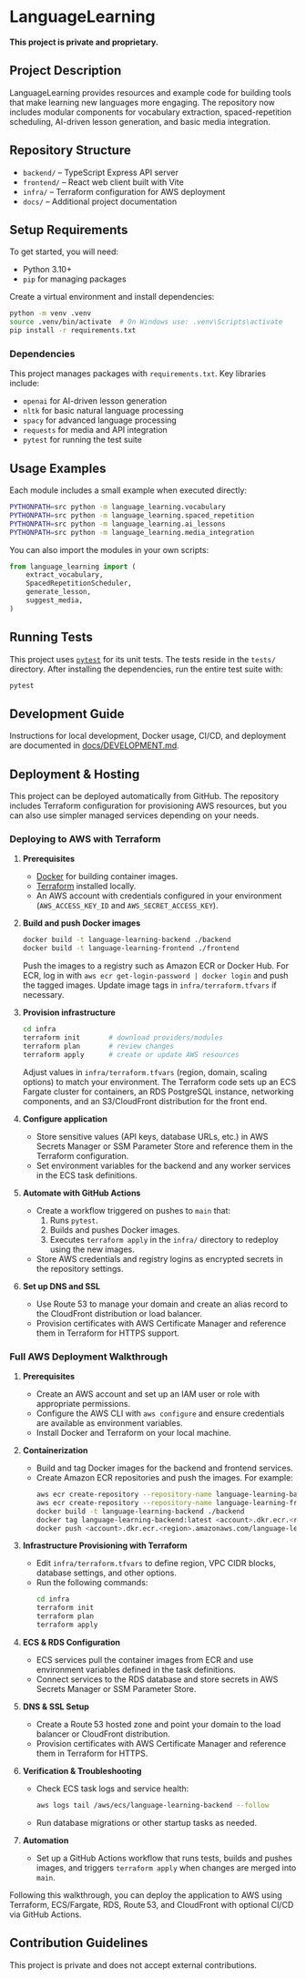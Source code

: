 # LanguageLearning

**This project is private and proprietary.**

## Project Description

LanguageLearning provides resources and example code for building tools that make learning new languages more engaging. The repository now includes modular components for vocabulary extraction, spaced-repetition scheduling, AI-driven lesson generation, and basic media integration.

## Repository Structure

- `backend/` – TypeScript Express API server
- `frontend/` – React web client built with Vite
- `infra/` – Terraform configuration for AWS deployment
- `docs/` – Additional project documentation

## Setup Requirements

To get started, you will need:

- Python 3.10+
- `pip` for managing packages

Create a virtual environment and install dependencies:

```bash
python -m venv .venv
source .venv/bin/activate  # On Windows use: .venv\Scripts\activate
pip install -r requirements.txt
```

### Dependencies

This project manages packages with `requirements.txt`. Key libraries include:

- `openai` for AI-driven lesson generation
- `nltk` for basic natural language processing
- `spacy` for advanced language processing
- `requests` for media and API integration
- `pytest` for running the test suite

## Usage Examples

Each module includes a small example when executed directly:

```bash
PYTHONPATH=src python -m language_learning.vocabulary
PYTHONPATH=src python -m language_learning.spaced_repetition
PYTHONPATH=src python -m language_learning.ai_lessons
PYTHONPATH=src python -m language_learning.media_integration
```

You can also import the modules in your own scripts:

```python
from language_learning import (
    extract_vocabulary,
    SpacedRepetitionScheduler,
    generate_lesson,
    suggest_media,
)
```

## Running Tests

This project uses [`pytest`](https://docs.pytest.org/) for its unit tests. The
tests reside in the `tests/` directory. After installing the dependencies, run
the entire test suite with:

```bash
pytest
```

## Development Guide

Instructions for local development, Docker usage, CI/CD, and deployment are documented in [docs/DEVELOPMENT.md](docs/DEVELOPMENT.md).

## Deployment & Hosting

This project can be deployed automatically from GitHub. The repository includes
Terraform configuration for provisioning AWS resources, but you can also use
simpler managed services depending on your needs.

### Deploying to AWS with Terraform

1. **Prerequisites**
   - [Docker](https://www.docker.com/) for building container images.
   - [Terraform](https://developer.hashicorp.com/terraform/downloads) installed locally.
   - An AWS account with credentials configured in your environment
     (`AWS_ACCESS_KEY_ID` and `AWS_SECRET_ACCESS_KEY`).

2. **Build and push Docker images**
   ```bash
   docker build -t language-learning-backend ./backend
   docker build -t language-learning-frontend ./frontend
   ```
   Push the images to a registry such as Amazon ECR or Docker Hub. For ECR, log
   in with `aws ecr get-login-password | docker login` and push the tagged
   images. Update image tags in `infra/terraform.tfvars` if necessary.

3. **Provision infrastructure**
   ```bash
   cd infra
   terraform init       # download providers/modules
   terraform plan       # review changes
   terraform apply      # create or update AWS resources
   ```
   Adjust values in `infra/terraform.tfvars` (region, domain, scaling options)
   to match your environment. The Terraform code sets up an ECS Fargate cluster
   for containers, an RDS PostgreSQL instance, networking components, and an
   S3/CloudFront distribution for the front end.

4. **Configure application**
   - Store sensitive values (API keys, database URLs, etc.) in AWS Secrets
     Manager or SSM Parameter Store and reference them in the Terraform
     configuration.
   - Set environment variables for the backend and any worker services in the
     ECS task definitions.

5. **Automate with GitHub Actions**
   - Create a workflow triggered on pushes to `main` that:
     1. Runs `pytest`.
     2. Builds and pushes Docker images.
     3. Executes `terraform apply` in the `infra/` directory to redeploy using
        the new images.
   - Store AWS credentials and registry logins as encrypted secrets in the
     repository settings.

6. **Set up DNS and SSL**
   - Use Route 53 to manage your domain and create an alias record to the
     CloudFront distribution or load balancer.
   - Provision certificates with AWS Certificate Manager and reference them in
     Terraform for HTTPS support.

### Full AWS Deployment Walkthrough

1. **Prerequisites**
   - Create an AWS account and set up an IAM user or role with appropriate permissions.
   - Configure the AWS CLI with `aws configure` and ensure credentials are available as environment variables.
   - Install Docker and Terraform on your local machine.

2. **Containerization**
   - Build and tag Docker images for the backend and frontend services.
   - Create Amazon ECR repositories and push the images. For example:
     ```bash
     aws ecr create-repository --repository-name language-learning-backend
     aws ecr create-repository --repository-name language-learning-frontend
     docker build -t language-learning-backend ./backend
     docker tag language-learning-backend:latest <account>.dkr.ecr.<region>.amazonaws.com/language-learning-backend:latest
     docker push <account>.dkr.ecr.<region>.amazonaws.com/language-learning-backend:latest
     ```

3. **Infrastructure Provisioning with Terraform**
   - Edit `infra/terraform.tfvars` to define region, VPC CIDR blocks, database settings, and other options.
   - Run the following commands:
     ```bash
     cd infra
     terraform init
     terraform plan
     terraform apply
     ```

4. **ECS & RDS Configuration**
   - ECS services pull the container images from ECR and use environment variables defined in the task definitions.
   - Connect services to the RDS database and store secrets in AWS Secrets Manager or SSM Parameter Store.

5. **DNS & SSL Setup**
   - Create a Route 53 hosted zone and point your domain to the load balancer or CloudFront distribution.
   - Provision certificates with AWS Certificate Manager and reference them in Terraform for HTTPS.

6. **Verification & Troubleshooting**
   - Check ECS task logs and service health:
     ```bash
     aws logs tail /aws/ecs/language-learning-backend --follow
     ```
   - Run database migrations or other startup tasks as needed.

7. **Automation**
   - Set up a GitHub Actions workflow that runs tests, builds and pushes images, and triggers `terraform apply` when changes are merged into `main`.

Following this walkthrough, you can deploy the application to AWS using Terraform, ECS/Fargate, RDS, Route 53, and CloudFront with optional CI/CD via GitHub Actions.

## Contribution Guidelines

This project is private and does not accept external contributions.
